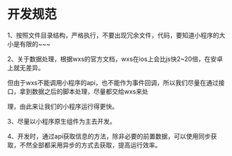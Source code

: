 # 开发规范

1、按照文件目录结构，严格执行，不要出现冗余文件，代码，要知道小程序的大小是有限的~~~

2、关于数据处理，根据wxs的官方文档，wxs在ios上会比js快2~20倍，在安卓上就无差异。

但由于wxs不能调用小程序的api，也不能作为事件回调，所以我们尽量在通过接口，拿到数据之后的脚本处理，尽量都交给wxs来处

理，由此来让我们的小程序运行得更快。

3、尽量以小程序原生组件为主去开发。

4、开发时，通过api获取信息的方法，除非必要的前置数据，可以使用同步获取，不然全部都采用异步的方式去获取，提高运行效率。

